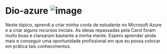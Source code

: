 # Dio-azure ![image](https://github.com/user-attachments/assets/9e9d7d8f-6096-4708-ac09-2adccec8c070)

Neste tópico, aprendi a criar minha conta de estudante no Microsoft Azure e a criar alguns recursos iniciais. As ideias repassadas pela Carol foram muito boas e clarearam bastante a minha mente. Espero aprender ainda mais e conseguir uma oportunidade profissional em que eu possa colocar em prática tais conhecimentos. 
